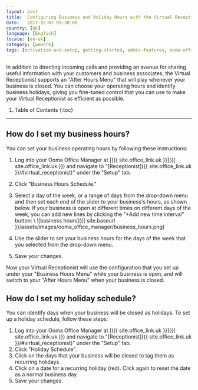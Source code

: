 ```yaml
---
layout: post
title:  Configuring Business and Holiday Hours with the Virtual Receptionist
date:   2017-02-07 09:30:00
country: [UK]
language: [English]
locale: [en-uk]
category: [wework]
tags: [activation-and-setup, getting-started, admin-features, ooma-office-manager, wework]
---
```


In addition to directing incoming calls and providing an avenue for sharing useful information with your customers and business associates, the Virtual Receptionist supports an "After Hours Menu" that will play whenever your business is closed. You can choose your operating hours and identify business holidays, giving you fine-tuned control that you can use to make your Virtual Receptionist as efficient as possible.

1. Table of Contents
{:toc}
* * *

## How do I set my business hours?

You can set your business operating hours by following these instructions:

1. Log into your Ooma Office Manager at [({{ site.office_link.uk }}]({{ site.office_link.uk }}) and navigate to "[Receptionist]({{ site.office_link.uk }}/#virtual_receptionist)" under the "Setup" tab.
2. Click "Business Hours Schedule."
3. Select a day of the week, or a range of days from the drop-down menu and then set each end of the slider to your business's hours, as shown below. If your business is open at different times on different days of the week, you can add new lines by clicking the "+Add new time interval" button: \\
   ![business hours]({{ site.baseurl }}/assets/images/ooma_office_manager/business_hours.png)

4. Use the slider to set your business hours for the days of the week that you selected from the drop-down menu.
5. Save your changes.

Now your Virtual Receptionist will use the configuration that you set up under your "Business Hours Menu" while your business is open, and will switch to your "After Hours Menu" when your business is closed.

## How do I set my holiday schedule?

You can identify days when your business will be closed as holidays. To set up a holiday schedule, follow these steps:

1. Log into your Ooma Office Manager at [({{ site.office_link.uk }}]({{ site.office_link.uk }}) and navigate to "[Receptionist]({{ site.office_link.uk }}/#virtual_receptionist)" under the "Setup" tab.
2. Click "Holiday Schedule".
3. Click on the days that your business will be closed to tag them as recurring holidays. 
4. Click on a date for a recurring holiday (red). Click again to reset the date as a normal business day.
5. Save your changes.